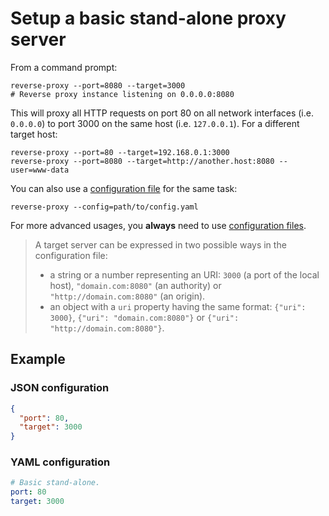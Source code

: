 # Setup a basic stand-alone proxy server
From a command prompt:

```shell
reverse-proxy --port=8080 --target=3000
# Reverse proxy instance listening on 0.0.0.0:8080
```

This will proxy all HTTP requests on port 80 on all network interfaces (i.e. `0.0.0.0`) to port 3000 on the same host (i.e. `127.0.0.1`). For a different target host:

```shell
reverse-proxy --port=80 --target=192.168.0.1:3000
reverse-proxy --port=8080 --target=http://another.host:8080 --user=www-data
```

You can also use a [configuration file](configuration.md) for the same task:

```shell
reverse-proxy --config=path/to/config.yaml
```

For more advanced usages, you **always** need to use [configuration files](configuration.md).

> A target server can be expressed in two possible ways in the configuration file:
> - a string or a number representing an URI: `3000` (a port of the local host), `"domain.com:8080"` (an authority) or `"http://domain.com:8080"` (an origin).
> - an object with a `uri` property having the same format: `{"uri": 3000}`, `{"uri": "domain.com:8080"}` or `{"uri": "http://domain.com:8080"}`.

## Example

### JSON configuration

```json
{
  "port": 80,
  "target": 3000
}
```

### YAML configuration

```yaml
# Basic stand-alone.
port: 80
target: 3000
```
